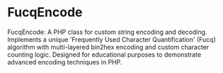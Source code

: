# FucqEncode
FucqEncode: A PHP class for custom string encoding and decoding. Implements a unique 'Frequently Used Character Quantification' (Fucq) algorithm with multi-layered bin2hex encoding and custom character counting logic. Designed for educational purposes to demonstrate advanced encoding techniques in PHP.
